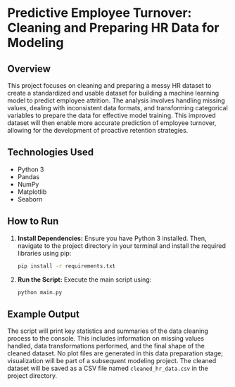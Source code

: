 # Predictive Employee Turnover: Cleaning and Preparing HR Data for Modeling

## Overview

This project focuses on cleaning and preparing a messy HR dataset to create a standardized and usable dataset for building a machine learning model to predict employee attrition.  The analysis involves handling missing values, dealing with inconsistent data formats, and transforming categorical variables to prepare the data for effective model training. This improved dataset will then enable more accurate prediction of employee turnover, allowing for the development of proactive retention strategies.

## Technologies Used

* Python 3
* Pandas
* NumPy
* Matplotlib
* Seaborn

## How to Run

1. **Install Dependencies:**  Ensure you have Python 3 installed.  Then, navigate to the project directory in your terminal and install the required libraries using pip:

   ```bash
   pip install -r requirements.txt
   ```

2. **Run the Script:** Execute the main script using:

   ```bash
   python main.py
   ```

## Example Output

The script will print key statistics and summaries of the data cleaning process to the console.  This includes information on missing values handled, data transformations performed, and the final shape of the cleaned dataset.  No plot files are generated in this data preparation stage; visualization will be part of a subsequent modeling project.  The cleaned dataset will be saved as a CSV file named `cleaned_hr_data.csv` in the project directory.